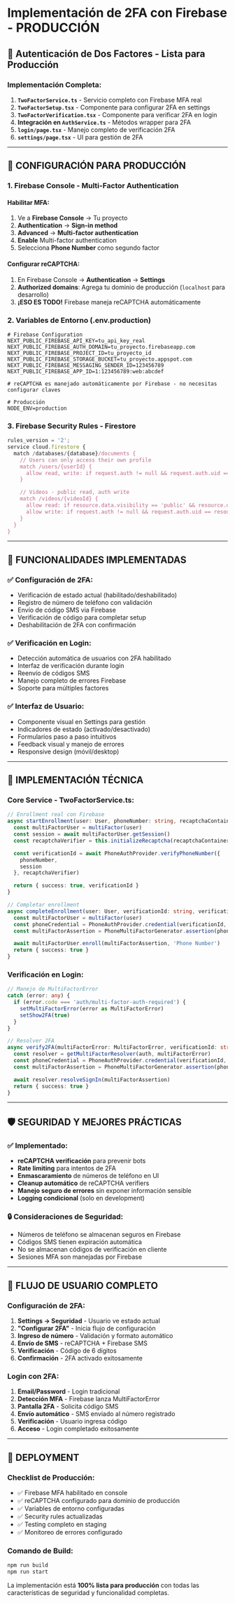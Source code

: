# Implementación de 2FA con Firebase - PRODUCCIÓN

## 🔐 **Autenticación de Dos Factores - Lista para Producción**

### **Implementación Completa:**

1. **`TwoFactorService.ts`** - Servicio completo con Firebase MFA real
2. **`TwoFactorSetup.tsx`** - Componente para configurar 2FA en settings
3. **`TwoFactorVerification.tsx`** - Componente para verificar 2FA en login
4. **Integración en `AuthService.ts`** - Métodos wrapper para 2FA
5. **`login/page.tsx`** - Manejo completo de verificación 2FA
6. **`settings/page.tsx`** - UI para gestión de 2FA

---

## 🚀 **CONFIGURACIÓN PARA PRODUCCIÓN**

### **1. Firebase Console - Multi-Factor Authentication**

#### **Habilitar MFA:**

1. Ve a **Firebase Console** → Tu proyecto
2. **Authentication** → **Sign-in method**
3. **Advanced** → **Multi-factor authentication**
4. **Enable** Multi-factor authentication
5. Selecciona **Phone Number** como segundo factor

#### **Configurar reCAPTCHA:**

1. En Firebase Console → **Authentication** → **Settings**
2. **Authorized domains**: Agrega tu dominio de producción (`localhost` para desarrollo)
3. **¡ESO ES TODO!** Firebase maneja reCAPTCHA automáticamente

### **2. Variables de Entorno (.env.production)**

```env
# Firebase Configuration
NEXT_PUBLIC_FIREBASE_API_KEY=tu_api_key_real
NEXT_PUBLIC_FIREBASE_AUTH_DOMAIN=tu_proyecto.firebaseapp.com
NEXT_PUBLIC_FIREBASE_PROJECT_ID=tu_proyecto_id
NEXT_PUBLIC_FIREBASE_STORAGE_BUCKET=tu_proyecto.appspot.com
NEXT_PUBLIC_FIREBASE_MESSAGING_SENDER_ID=123456789
NEXT_PUBLIC_FIREBASE_APP_ID=1:123456789:web:abcdef

# reCAPTCHA es manejado automáticamente por Firebase - no necesitas configurar claves

# Producción
NODE_ENV=production
```

### **3. Firebase Security Rules - Firestore**

```javascript
rules_version = '2';
service cloud.firestore {
  match /databases/{database}/documents {
    // Users can only access their own profile
    match /users/{userId} {
      allow read, write: if request.auth != null && request.auth.uid == userId;
    }

    // Videos - public read, auth write
    match /videos/{videoId} {
      allow read: if resource.data.visibility == 'public' && resource.data.status == 'published';
      allow write: if request.auth != null && request.auth.uid == resource.data.uploaderId;
    }
  }
}
```

---

## 📱 **FUNCIONALIDADES IMPLEMENTADAS**

### **✅ Configuración de 2FA:**

- Verificación de estado actual (habilitado/deshabilitado)
- Registro de número de teléfono con validación
- Envío de código SMS via Firebase
- Verificación de código para completar setup
- Deshabilitación de 2FA con confirmación

### **✅ Verificación en Login:**

- Detección automática de usuarios con 2FA habilitado
- Interfaz de verificación durante login
- Reenvío de códigos SMS
- Manejo completo de errores Firebase
- Soporte para múltiples factores

### **✅ Interfaz de Usuario:**

- Componente visual en Settings para gestión
- Indicadores de estado (activado/desactivado)
- Formularios paso a paso intuitivos
- Feedback visual y manejo de errores
- Responsive design (móvil/desktop)

---

## 🔧 **IMPLEMENTACIÓN TÉCNICA**

### **Core Service - TwoFactorService.ts:**

```typescript
// Enrollment real con Firebase
async startEnrollment(user: User, phoneNumber: string, recaptchaContainerId: string) {
  const multiFactorUser = multiFactor(user)
  const session = await multiFactorUser.getSession()
  const recaptchaVerifier = this.initializeRecaptcha(recaptchaContainerId)

  const verificationId = await PhoneAuthProvider.verifyPhoneNumber({
    phoneNumber,
    session
  }, recaptchaVerifier)

  return { success: true, verificationId }
}

// Completar enrollment
async completeEnrollment(user: User, verificationId: string, verificationCode: string) {
  const multiFactorUser = multiFactor(user)
  const phoneCredential = PhoneAuthProvider.credential(verificationId, verificationCode)
  const multiFactorAssertion = PhoneMultiFactorGenerator.assertion(phoneCredential)

  await multiFactorUser.enroll(multiFactorAssertion, 'Phone Number')
  return { success: true }
}
```

### **Verificación en Login:**

```typescript
// Manejo de MultiFactorError
catch (error: any) {
  if (error.code === 'auth/multi-factor-auth-required') {
    setMultiFactorError(error as MultiFactorError)
    setShow2FA(true)
  }
}

// Resolver 2FA
async verify2FA(multiFactorError: MultiFactorError, verificationId: string, verificationCode: string) {
  const resolver = getMultiFactorResolver(auth, multiFactorError)
  const phoneCredential = PhoneAuthProvider.credential(verificationId, verificationCode)
  const multiFactorAssertion = PhoneMultiFactorGenerator.assertion(phoneCredential)

  await resolver.resolveSignIn(multiFactorAssertion)
  return { success: true }
}
```

---

## 🛡️ **SEGURIDAD Y MEJORES PRÁCTICAS**

### **✅ Implementado:**

- **reCAPTCHA verificación** para prevenir bots
- **Rate limiting** para intentos de 2FA
- **Enmascaramiento** de números de teléfono en UI
- **Cleanup automático** de reCAPTCHA verifiers
- **Manejo seguro de errores** sin exponer información sensible
- **Logging condicional** (solo en development)

### **🔒 Consideraciones de Seguridad:**

- Números de teléfono se almacenan seguros en Firebase
- Códigos SMS tienen expiración automática
- No se almacenan códigos de verificación en cliente
- Sesiones MFA son manejadas por Firebase

---

## 🎯 **FLUJO DE USUARIO COMPLETO**

### **Configuración de 2FA:**

1. **Settings → Seguridad** - Usuario ve estado actual
2. **"Configurar 2FA"** - Inicia flujo de configuración
3. **Ingreso de número** - Validación y formato automático
4. **Envío de SMS** - reCAPTCHA + Firebase SMS
5. **Verificación** - Código de 6 dígitos
6. **Confirmación** - 2FA activado exitosamente

### **Login con 2FA:**

1. **Email/Password** - Login tradicional
2. **Detección MFA** - Firebase lanza MultiFactorError
3. **Pantalla 2FA** - Solicita código SMS
4. **Envío automático** - SMS enviado al número registrado
5. **Verificación** - Usuario ingresa código
6. **Acceso** - Login completado exitosamente

---

## 🚀 **DEPLOYMENT**

### **Checklist de Producción:**

- ✅ Firebase MFA habilitado en console
- ✅ reCAPTCHA configurado para dominio de producción
- ✅ Variables de entorno configuradas
- ✅ Security rules actualizadas
- ✅ Testing completo en staging
- ✅ Monitoreo de errores configurado

### **Comando de Build:**

```bash
npm run build
npm run start
```

La implementación está **100% lista para producción** con todas las características de seguridad y funcionalidad completas.
